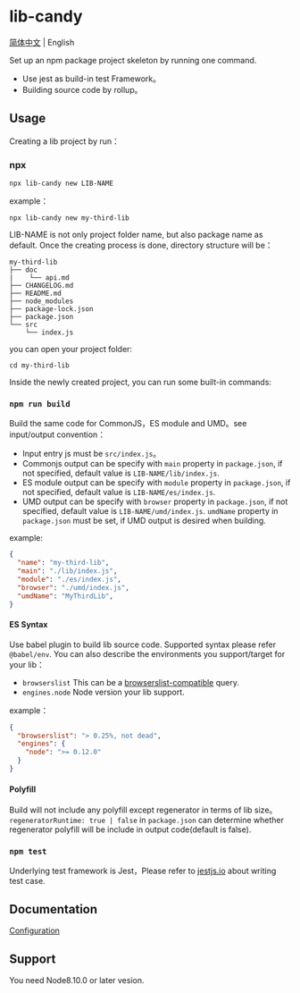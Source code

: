 # lib-candy
[简体中文](./README.md) | English

Set up an npm package project skeleton by running one command.
- Use jest as build-in test Framework。
- Building source code by rollup。

## Usage
Creating a lib project by run：
### npx
```
npx lib-candy new LIB-NAME
```

example：
```
npx lib-candy new my-third-lib
```
LIB-NAME is not only project folder name, but also package name as default. Once the creating process is done, directory structure will be：

```
my-third-lib
├── doc
|    └── api.md
├── CHANGELOG.md
├── README.md
├── node_modules
├── package-lock.json
├── package.json
└── src
    └── index.js
```

you can open your project folder:

```
cd my-third-lib
```

Inside the newly created project, you can run some built-in commands:
### `npm run build`
Build the same code for CommonJS，ES module and UMD。see input/output convention：
- Input entry js must be `src/index.js`。
- Commonjs output can be specify with `main` property in `package.json`, if not specified, default value is `LIB-NAME/lib/index.js`.
- ES module output can be specify with `module` property in `package.json`, if not specified, default value is `LIB-NAME/es/index.js`.
- UMD output can be specify with `browser` property in `package.json`, if not specified, default value is `LIB-NAME/umd/index.js`. `umdName` property in `package.json` must be set, if UMD output is desired when building.

example:
```json
{
  "name": "my-third-lib",
  "main": "./lib/index.js",
  "module": "./es/index.js",
  "browser": "./umd/index.js",
  "umdName": "MyThirdLib",
}
```
#### ES Syntax
Use babel plugin to build lib source code. Supported syntax please refer `@babel/env`. You can also describe the environments you support/target for your lib：
- `browserslist` This can be a [browserslist-compatible](https://github.com/browserslist/browserslist) query.
- `engines.node` Node version your lib support.

example：

```json
{
  "browserslist": "> 0.25%, not dead",
  "engines": {
    "node": ">= 0.12.0"
  }
}
```

#### Polyfill
Build will not include any polyfill except regenerator in terms of lib size。`regeneratorRuntime: true | false` in `package.json` can determine whether regenerator polyfill will be include in output code(default is false).

### `npm test`
Underlying test framework is Jest，Please refer to [jestjs.io](https://jestjs.io/) about writing test case.

## Documentation
[Configuration](./doc/config.en.md)

## Support
You need Node8.10.0 or later vesion.

